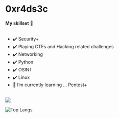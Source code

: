 # 0xr4ds3c

<b>My skillset</b> 🔧 <br><br>
- ✔️ Security+ <br>
- ✔️ Playing CTFs and Hacking related challenges<br>
- ✔️ Networking <br>
- ✔️ Python <br>
- ✔️ OSINT <br>
- ✔️ Linux<br>
- 🌱 I’m currently learning ... Pentest+
<br>
<img src="https://github-readme-stats.vercel.app/api?username=r4ds3c&theme=merko&show_icons=true" align="center">
<br>

![Top Langs](https://github-readme-stats.vercel.app/api/top-langs/?username=r4ds3c&hide_progress=true)

<!--
**r4ds3c/r4ds3c** is a ✨ _special_ ✨ repository because its `README.md` (this file) appears on your GitHub profile.

Here are some ideas to get you started:

- 🔭 I’m currently working on ...
- 🌱 I’m currently learning ...
- 👯 I’m looking to collaborate on ...
- 🤔 I’m looking for help with ...
- 💬 Ask me about ...
- 📫 How to reach me: ...
- 😄 Pronouns: ...
- ⚡ Fun fact: ...
-->
